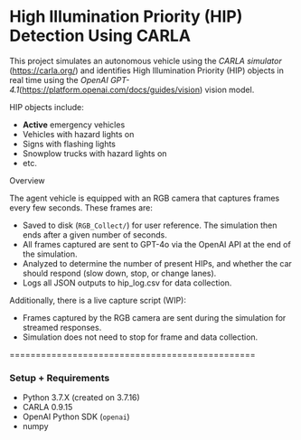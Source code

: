 # High Illumination Priority (HIP) Detection Using CARLA

This project simulates an autonomous vehicle using the *CARLA simulator* (https://carla.org/) and identifies High Illumination Priority (HIP) objects in real time using the *OpenAI GPT-4.1*(https://platform.openai.com/docs/guides/vision) vision model.

HIP objects include:
- **Active** emergency vehicles
- Vehicles with hazard lights on
- Signs with flashing lights
- Snowplow trucks with hazard lights on
- etc.

Overview

The agent vehicle is equipped with an RGB camera that captures frames every few seconds. These frames are:
- Saved to disk (`RGB_Collect/`) for user reference.
The simulation then ends after a given number of seconds.
- All frames captured are sent to GPT-4o via the OpenAI API at the end of the simulation.
- Analyzed to determine the number of present HIPs, and whether the car should respond (slow down, stop, or change lanes).
- Logs all JSON outputs to hip_log.csv for data collection.

Additionally, there is a live capture script (WIP):
- Frames captured by the RGB camera are sent during the simulation for streamed responses.
- Simulation does not need to stop for frame and data collection.


===============================================

### Setup + Requirements
- Python 3.7.X (created on 3.7.16)
- CARLA 0.9.15
- OpenAI Python SDK (`openai`)
- numpy
